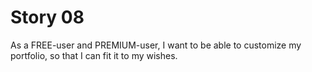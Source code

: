 # Story 08


As a FREE-user and PREMIUM-user,
I want to be able to customize my portfolio,
so that I can fit it to my wishes.